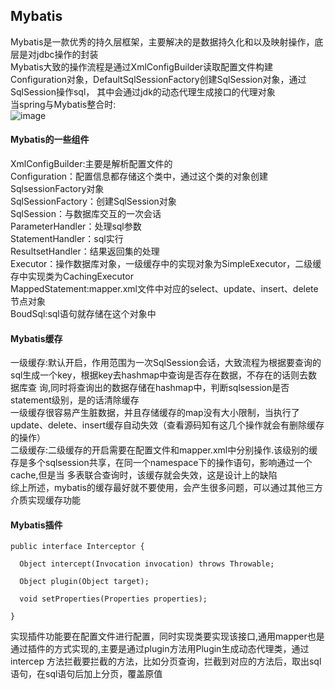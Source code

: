 Mybatis
---
Mybatis是一款优秀的持久层框架，主要解决的是数据持久化和以及映射操作，底层是对jdbc操作的封装<br>
Mybatis大致的操作流程是通过XmlConfigBuilder读取配置文件构建Configuration对象，DefaultSqlSessionFactory创建SqlSession对象，通过SqlSession操作sql，
其中会通过jdk的动态代理生成接口的代理对象<br>
当spring与Mybatis整合时:<br>
![image](https://github.com/wangda7/77/blob/master/picture/34.png)<br>
#### Mybatis的一些组件<br>
XmlConfigBuilder:主要是解析配置文件的<br>
Configuration：配置信息都存储这个类中，通过这个类的对象创建SqlsessionFactory对象<br>
SqlSessionFactory：创建SqlSession对象<br>
SqlSession：与数据库交互的一次会话<br>
ParameterHandler：处理sql参数<br>
StatementHandler：sql实行<br>
ResultsetHandler：结果返回集的处理<br>
Executor：操作数据库对象，一级缓存中的实现对象为SimpleExecutor，二级缓存中实现类为CachingExecutor<br>
MappedStatement:mapper.xml文件中对应的select、update、insert、delete节点对象<br>
BoudSql:sql语句就存储在这个对象中<br>
#### Mybatis缓存<br>
一级缓存:默认开启，作用范围为一次SqlSession会话，大致流程为根据要查询的sql生成一个key，根据key去hashmap中查询是否存在数据，不存在的话则去数据库查
询,同时将查询出的数据存储在hashmap中，判断sqlsession是否statement级别，是的话清除缓存<br>
一级缓存很容易产生脏数据，并且存储缓存的map没有大小限制，当执行了update、delete、insert缓存自动失效（查看源码知有这几个操作就会有删除缓存的操作）<br>
二级缓存:二级缓存的开启需要在配置文件和mapper.xml中分别操作.该级别的缓存是多个sqlsession共享，在同一个namespace下的操作语句，影响通过一个cache,但是当
多表联合查询时，该缓存就会失效，这是设计上的缺陷<br>
综上所述，mybatis的缓存最好就不要使用，会产生很多问题，可以通过其他三方介质实现缓存功能<br>
#### Mybatis插件<br>
~~~
public interface Interceptor {

  Object intercept(Invocation invocation) throws Throwable;

  Object plugin(Object target);

  void setProperties(Properties properties);

}
~~~
实现插件功能要在配置文件进行配置，同时实现类要实现该接口,通用mapper也是通过插件的方式实现的,主要是通过plugin方法用Plugin生成动态代理类，通过intercep
方法拦截要拦截的方法，比如分页查询，拦截到对应的方法后，取出sql语句，在sql语句后加上分页，覆盖原值<br>



